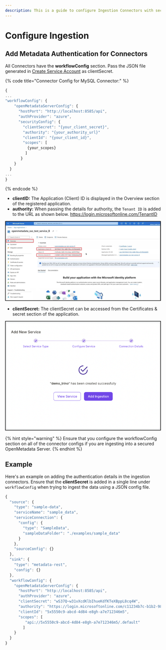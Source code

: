 ```yaml
---
description: This is a guide to configure Ingestion Connectors with security.
---
```


# Configure Ingestion

## Add Metadata Authentication for Connectors

All Connectors have the **workflowConfig** section. Pass the JSON file generated in [Create Service Account](../auth0-sso/create-service-account.md) as clientSecret.

{% code title="Connector Config for MySQL Connector:" %}
```javascript
{
...
"workflowConfig": { 
    "openMetadataServerConfig": {
      "hostPort": "http://localhost:8585/api",
      "authProvider": "azure",
      "securityConfig": {
        "clientSecret": "{your_client_secret}",   
        "authority": "{your_authority_url}"    
        "clientId": "{your_client_id}",
        "scopes": [
          {your_scopes}
         ]
       }
    }
  }
...
}
```
{% endcode %}

* **clientID:** The Application (Client) ID is displayed in the Overview section of the registered application.
* **authority:** When passing the details for authority, the `Tenant ID` is added to the URL as shown below. https://login.microsoftonline.com/TenantID

![](<../../../../.gitbook/assets/image (71) (1) (1).png>)

* **clientSecret:** The clientSecret can be accessed from the Certificates & secret section of the application.

![](<../../../.gitbook/assets/image (22) (1) (1) (1) (1) (1).png>)

{% hint style="warning" %}
Ensure that you configure the workflowConfig section on all of the connector configs if you are ingesting into a secured OpenMetadata Server.
{% endhint %}

## Example

Here's an example on adding the authentication details in the ingestion connectors. Ensure that the **clientSecret** is added in a single line under `workflowConfig` when trying to ingest the data using a JSON config file.

```javascript
{
  "source": {
    "type": "sample-data",
    "serviceName": "sample_data",
    "serviceConnection": {
      "config": {
        "type": "SampleData",
        "sampleDataFolder": "./examples/sample_data"
      }
    },
    "sourceConfig": {}
  },
  "sink": {
    "type": "metadata-rest",
    "config": {}
  },
  "workflowConfig": {
    "openMetadataServerConfig": {
      "hostPort": "http://localhost:8585/api",
      "authProvider": "azure",
      "clientSecret": "wS37Q~w31vXcdKlbIhueKdfKTeXBppL8cq4W",   
      "authority": "https://login.microsoftonline.com/c11234b7c-b1b2-9854-0mn1-56abh3dea295"    
      "clientId": "5x5550c9-abcd-4d84-e8gh-a7e712346m5",
      "scopes": [
         "api://5x5550c9-abcd-4d84-e8gh-a7e712346m5/.default"
        ]
    }
  }
}
```
